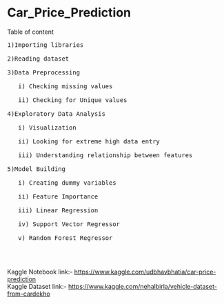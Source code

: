 # Car_Price_Prediction


Table of content<br>
<pre>
1)Importing libraries<br>
2)Reading dataset<br>
3)Data Preprocessing<br>
   i) Checking missing values<br>
   ii) Checking for Unique values<br>
4)Exploratory Data Analysis<br>
   i) Visualization<br>
   ii) Looking for extreme high data entry<br>
   iii) Understanding relationship between features<br>
5)Model Building<br>
   i) Creating dummy variables<br>
   ii) Feature Importance<br>
   iii) Linear Regression<br>
   iv) Support Vector Regressor<br>
   v) Random Forest Regressor<br><br><br>
</pre>   
   
Kaggle Notebook link:- https://www.kaggle.com/udbhavbhatia/car-price-prediction<br>
Kaggle Dataset link:- https://www.kaggle.com/nehalbirla/vehicle-dataset-from-cardekho
